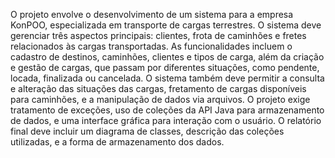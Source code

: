 O projeto envolve o desenvolvimento de um sistema para a empresa KonPOO, especializada em transporte de cargas terrestres. O sistema deve gerenciar três aspectos principais: clientes, frota de caminhões e 
fretes relacionados às cargas transportadas. As funcionalidades incluem o cadastro de destinos, caminhões, clientes e tipos de carga, além da criação e gestão de cargas, que passam por diferentes situações, 
como pendente, locada, finalizada ou cancelada. O sistema também deve permitir a consulta e alteração das situações das cargas, fretamento de cargas disponíveis para caminhões, e a manipulação de dados via 
arquivos. O projeto exige tratamento de exceções, uso de coleções da API Java para armazenamento de dados, e uma interface gráfica para interação com o usuário. O relatório final deve incluir um diagrama de 
classes, descrição das coleções utilizadas, e a forma de armazenamento dos dados.
